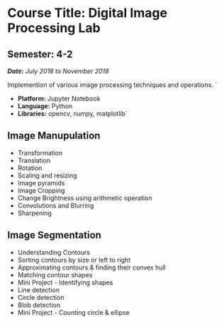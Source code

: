 # Course Title: Digital Image Processing Lab

## Semester: 4-2  
_**Date:** July 2018 to November 2018_

Implemention of various image processing techniques and operations. `

- **Platform:** Jupyter Notebook
- **Language:** Python
- **Libraries:** opencv, numpy, matplotlib`

## Image Manupulation

 - Transformation
 - Translation  
  - Rotation
  - Scaling and resizing
   - Image pyramids
  - Image Cropping
   - Change Brightness using arithmetic operation
   - Convolutions and Blurring	   
   -  Sharpening

## Image Segmentation
 - Understanding Contours
- Sorting contours by size or left to right
- Approximating contours & finding their convex hull
- Matching contour shapes
- Mini Project - Identifying shapes
- Line detection
- Circle detection
- Blob detection
- Mini Project - Counting circle & ellipse
